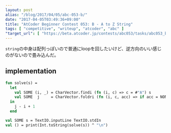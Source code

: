 ```yaml
---
layout: post
alias: "/blog/2017/04/05/abc-053-b/"
date: "2017-04-05T03:49:36+09:00"
title: "AtCoder Beginner Contest 053: B - A to Z String"
tags: [ "competitive", "writeup", "atcoder", "abc" ]
"target_url": [ "https://beta.atcoder.jp/contests/abc053/tasks/abc053_b" ]
---
```


`string`の中身は配列っぽいので普通にloopを回したいけど、逆方向のいい感じのがないので畳み込んだ。

## implementation

``` sml
fun solve(s) =
  let
    val SOME (i, _) = CharVector.findi (fn (i, c) => c = #"A") s
    val SOME  j     = CharVector.foldri (fn (i, c, acc) => if acc = NONE andalso c = #"Z" then SOME i else acc) NONE s
  in
    j - i + 1
  end

val SOME s = TextIO.inputLine TextIO.stdIn
val () = print(Int.toString(solve(s)) ^ "\n")
```

